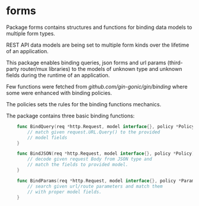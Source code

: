 # forms
Package forms contains structures and functions for binding data models to multiple form types.

REST API data models are being set to multiple form kinds over the lifetime
of an application.

This package enables binding queries, json forms and url params (third-party router/mux libraries)
to the models of unknown type and unknown fields during the runtime of an application.

Few functions were fetched from *github.com/gin-gonic/gin/binding* where some were enhanced with binding policies.

The policies sets the rules for the binding functions mechanics.

The package contains three basic binding functions:
```go
	func BindQuery(req *http.Request, model interface{}, policy *Policy) error {
		// match given request.URL.Query() to the provided 
		// model fields		
	}

	func BindJSON(req *http.Request, model interface{}, policy *Policy) error {
		// decode given request Body from JSON type and 
		// match the fields to provided model.
	}

	func BindParams(req *http.Request, model interface{}, policy *ParamPolicy) error {
		// search given url/route parameters and match them
		// with proper model fields.
	}
```